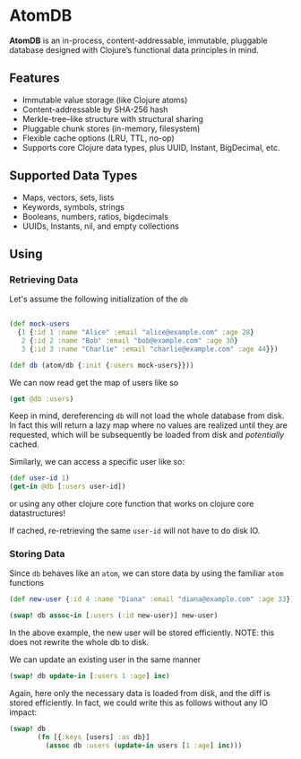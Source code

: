 # AtomDB

**AtomDB** is an in-process, content-addressable, immutable, pluggable database designed with Clojure’s functional data principles in mind.

## Features

- Immutable value storage (like Clojure atoms)
- Content-addressable by SHA-256 hash
- Merkle-tree–like structure with structural sharing
- Pluggable chunk stores (in-memory, filesystem)
- Flexible cache options (LRU, TTL, no-op)
- Supports core Clojure data types, plus UUID, Instant, BigDecimal, etc.

## Supported Data Types

- Maps, vectors, sets, lists
- Keywords, symbols, strings
- Booleans, numbers, ratios, bigdecimals
- UUIDs, Instants, nil, and empty collections

## Using

### Retrieving Data

Let's assume the following initialization of the `db`
```clojure
  
(def mock-users
  {1 {:id 1 :name "Alice" :email "alice@example.com" :age 28}
   2 {:id 2 :name "Bob" :email "bob@example.com" :age 30}
   3 {:id 3 :name "Charlie" :email "charlie@example.com" :age 44}})

(def db (atom/db {:init {:users mock-users}}))
```

We can now read get the map of users like so
```clojure
(get @db :users) 
```
Keep in mind, dereferencing `db` will not load the whole database from disk. In fact this will return a lazy map where no values are realized until they are requested, which will be subsequently be loaded from disk and _potentially_ cached.

Similarly, we can access a specific user like so:
```clojure
(def user-id 1)
(get-in @db [:users user-id])
```
or using any other clojure core function that works on clojure core datastructures!

If cached, re-retrieving the same `user-id` will not have to do disk IO.

### Storing Data
Since `db` behaves like an `atom`, we can store data by using the familiar `atom` functions 
```clojure
(def new-user {:id 4 :name "Diana" :email "diana@example.com" :age 33})

(swap! db assoc-in [:users (:id new-user)] new-user)
```

In the above example, the new user will be stored efficiently. 
NOTE: this does not rewrite the whole db to disk.

We can update an existing user in the same manner
```clojure
(swap! db update-in [:users 1 :age] inc)
```
Again, here only the necessary data is loaded from disk, and the diff is stored efficiently.
In fact, we could write this as follows without any IO impact:
```clojure
(swap! db
       (fn [{:keys [users] :as db}]
         (assoc db :users (update-in users [1 :age] inc)))
```